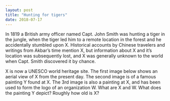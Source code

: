 ```yaml
---
layout: post
title: "Hunting for tigers"
date: 2018-07-17
---
```


In 1819 a British army officer named Capt. John Smith was hunting a tiger in the jungle, when the tiger led him to a remote location in the forest and he accidentally stumbled upon X. Historical accounts by Chinese travelers and writings from Akbar’s time mention X, but information about X and it’s location was subsequently lost, and X was generally unknown to the world when Capt. Smith discovered it by chance.

X is now a UNESCO world heritage site. The first image below shows an aerial view of X from the present day. The second image is of a famous painting Y found at X. The 3rd image is also a painting at X, and has been used to form the logo of an organization W. What are X and W. What does the painting Y depict? Roughly how old is X?
